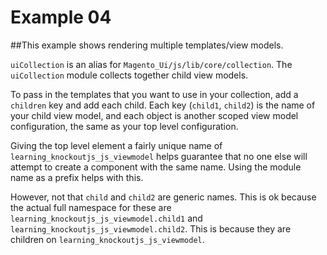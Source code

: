 # Example 04

##This example shows rendering multiple templates/view models.

`uiCollection` is an alias for `Magento_Ui/js/lib/core/collection`. The `uiCollection` module collects together child view models.

To pass in the templates that you want to use in your collection, add a `children` key and add each child. Each key (`child1`, `child2`) is the name of your child view model, and each object is another scoped view model configuration, the same as your top level configuration.

Giving the top level element a fairly unique name of `learning_knockoutjs_js_viewmodel` helps guarantee that no one else will attempt to create a component with the same name. Using the module name as a prefix helps with this.

However, not that `child` and `child2` are generic names. This is ok because the actual full namespace for these are `learning_knockoutjs_js_viewmodel.child1` and `learning_knockoutjs_js_viewmodel.child2`. This is because they are children on `learning_knockoutjs_js_viewmodel`. 
